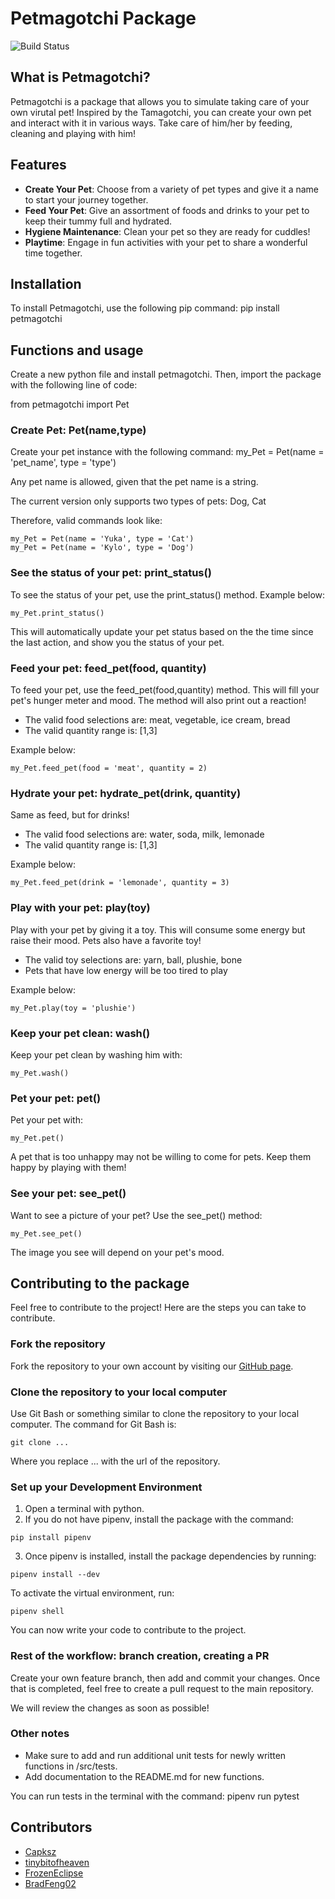 # Petmagotchi Package

![Build Status](https://github.com/software-students-fall2023/3-python-package-exercise-leftovers3/actions/workflows/build.yaml/badge.svg)

## What is Petmagotchi?

Petmagotchi is a package that allows you to simulate taking care of your own virutal pet! Inspired by the Tamagotchi, you can create your own pet and interact with it in various ways. Take care of him/her by feeding, cleaning and playing with him!

## Features

- **Create Your Pet**: Choose from a variety of pet types and give it a name to start your journey together.
- **Feed Your Pet**: Give an assortment of foods and drinks to your pet to keep their tummy full and hydrated.
- **Hygiene Maintenance**: Clean your pet so they are ready for cuddles!
- **Playtime**: Engage in fun activities with your pet to share a wonderful time together.

## Installation

To install Petmagotchi, use the following pip command: pip install petmagotchi

## Functions and usage

Create a new python file and install petmagotchi. Then, import the package with the following line of code:

from petmagotchi import Pet

### Create Pet: Pet(name,type)

Create your pet instance with the following command: my_Pet = Pet(name = 'pet_name', type = 'type')

Any pet name is allowed, given that the pet name is a string.

The current version only supports two types of pets: Dog, Cat

Therefore, valid commands look like:
```
my_Pet = Pet(name = 'Yuka', type = 'Cat')
my_Pet = Pet(name = 'Kylo', type = 'Dog')
```

### See the status of your pet: print_status()

To see the status of your pet, use the print_status() method. Example below:

```
my_Pet.print_status()
```

This will automatically update your pet status based on the the time since the last action, and show you the status of your pet.

### Feed your pet: feed_pet(food, quantity)

To feed your pet, use the feed_pet(food,quantity) method. This will fill your pet's hunger meter and mood. The method will also print out a reaction!

- The valid food selections are: meat, vegetable, ice cream, bread
- The valid quantity range is: [1,3]

Example below:
```
my_Pet.feed_pet(food = 'meat', quantity = 2)
```

### Hydrate your pet: hydrate_pet(drink, quantity)

Same as feed, but for drinks!

- The valid food selections are: water, soda, milk, lemonade
- The valid quantity range is: [1,3]

Example below:

```
my_Pet.feed_pet(drink = 'lemonade', quantity = 3)
```

### Play with your pet: play(toy)

Play with your pet by giving it a toy. This will consume some energy but raise their mood. Pets also have a favorite toy!

- The valid toy selections are: yarn, ball, plushie, bone
- Pets that have low energy will be too tired to play

Example below:

```
my_Pet.play(toy = 'plushie')
```

### Keep your pet clean: wash()

Keep your pet clean by washing him with: 

```
my_Pet.wash()
```

### Pet your pet: pet()

Pet your pet with: 

```
my_Pet.pet()
```

A pet that is too unhappy may not be willing to come for pets. Keep them happy by playing with them!

### See your pet: see_pet()

Want to see a picture of your pet? Use the see_pet() method: 

```
my_Pet.see_pet()
```

The image you see will depend on your pet's mood.

## Contributing to the package

Feel free to contribute to the project! Here are the steps you can take to contribute.

### Fork the repository

Fork the repository to your own account by visiting our [GitHub page](https://github.com/software-students-fall2023/3-python-package-exercise-leftovers3/tree/main).

### Clone the repository to your local computer

Use Git Bash or something similar to clone the repository to your local computer. The command for Git Bash is: 

```
git clone ...
```

Where you replace ... with the url of the repository.

### Set up your Development Environment

1. Open a terminal with python.
2. If you do not have pipenv, install the package with the command: 

```
pip install pipenv
```
3. Once pipenv is installed, install the package dependencies by running: 
```
pipenv install --dev
```

To activate the virtual environment, run: 

```
pipenv shell
```

You can now write your code to contribute to the project.

### Rest of the workflow: branch creation, creating a PR

Create your own feature branch, then add and commit your changes. Once that is completed, feel free to create a pull request to the main repository.

We will review the changes as soon as possible!

### Other notes

- Make sure to add and run additional unit tests for newly written functions in /src/tests.
- Add documentation to the README.md for new functions.

You can run tests in the terminal with the command: pipenv run pytest

## Contributors

- [Capksz](https://github.com/Capksz)
- [tinybitofheaven](https://github.com/tinybitofheaven)
- [FrozenEclipse](https://github.com/FrozenEclipse)
- [BradFeng02](https://github.com/BradFeng02)





